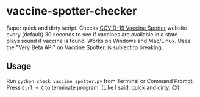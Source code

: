 # vaccine-spotter-checker

Super quick and dirty script. Checks [COVID-19 Vaccine Spotter](https://www.vaccinespotter.org/) website every (default) 30 seconds to see if vaccines are available in a state -- plays sound if vaccine is found. Works on Windows and Mac/Linux. Uses the "Very Beta API" on Vaccine Spotter, is subject to breaking.

## Usage

Run `python check_vaccine_spotter.py` from Terminal or Command Prompt. Press `Ctrl + C` to terminate program. (Like I said, quick and dirty. 😊)
